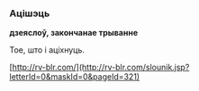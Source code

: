 ### Ацішэць
**дзеяслоў, закончанае трыванне**

Тое, што і аціхнуць.

<a rel="author">[http://rv-blr.com/](http://rv-blr.com/slounik.jsp?letterId=0&maskId=0&pageId=321)</a>
